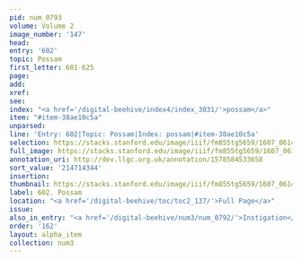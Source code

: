 ```yaml
---
pid: num_0793
volume: Volume 2
image_number: '147'
head:
entry: '602'
topic: Possam
first_letter: 601-625
page:
add:
xref:
see:
index: "<a href='/digital-beehive/index4/index_3031/'>possam</a>"
item: "#item-38ae10c5a"
unparsed:
line: 'Entry: 602|Topic: Possam|Index: possam|#item-38ae10c5a'
selection: https://stacks.stanford.edu/image/iiif/fm855tg5659/1607_0614/441,4344,2893,318/full/0/default.jpg
full_image: https://stacks.stanford.edu/image/iiif/fm855tg5659/1607_0614/full/full/0/default.jpg
annotation_uri: http://dev.llgc.org.uk/annotation/1578584533658
sort_value: '214714344'
insertion:
thumbnail: https://stacks.stanford.edu/image/iiif/fm855tg5659/1607_0614/441,4344,600,180/250,/0/default.jpg
label: 602. Possam
location: "<a href='/digital-beehive/toc/toc2_137/'>Full Page</a>"
issue:
also_in_entry: "<a href='/digital-beehive/num3/num_0792/'>Instigation</a>"
order: '162'
layout: alpha_item
collection: num3
---
```


